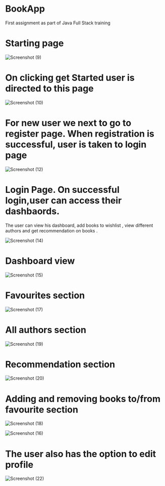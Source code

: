 # BookApp
First assignment as part of Java Full Stack training

# Starting page

![Screenshot (9)](https://user-images.githubusercontent.com/110584170/182764877-cb0dc901-d9ba-4920-bd2c-f74b73654018.png)

# On clicking get Started user is directed to this page

![Screenshot (10)](https://user-images.githubusercontent.com/110584170/182765196-409ab414-615f-4fca-9f20-2a47c1881784.png)

# For new user we next to go to register page. When registration is successful, user is taken to login page

![Screenshot (12)](https://user-images.githubusercontent.com/110584170/182765471-88ea68ba-52ad-4d08-8f93-2005578bbeac.png)

# Login Page. On successful login,user can access their dashbaords.

The user can view his dashboard, add books to wishlist , view different authors and get recommendation on books .

![Screenshot (14)](https://user-images.githubusercontent.com/110584170/182766360-94d62ebe-2b51-4613-bd02-fe37e562abcc.png)

# Dashboard view

![Screenshot (15)](https://user-images.githubusercontent.com/110584170/182765688-0c02be54-4a6f-4412-9f62-8042055f98e1.png)

# Favourites section

![Screenshot (17)](https://user-images.githubusercontent.com/110584170/182765748-4f983d22-fb43-4c87-af6c-877143e1229d.png)

# All authors section

![Screenshot (19)](https://user-images.githubusercontent.com/110584170/182765796-694b6d65-570d-4943-a38f-b0a86353edf5.png)

# Recommendation section

![Screenshot (20)](https://user-images.githubusercontent.com/110584170/182765871-55816f1d-7a06-41c3-9d0b-1f21eda048e5.png)

# Adding and removing books to/from favourite section

![Screenshot (18)](https://user-images.githubusercontent.com/110584170/182766129-52fddef8-caec-4a65-8c1e-2c0c51948f55.png)

![Screenshot (16)](https://user-images.githubusercontent.com/110584170/182766146-f8ed6a2b-14e4-4908-848b-c515262e7651.png)


# The user also has the option to edit profile

![Screenshot (22)](https://user-images.githubusercontent.com/110584170/182765946-7fb226da-d5ae-4684-bbca-9b76b8f1daaa.png)

